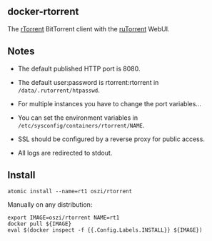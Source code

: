 ## docker-rtorrent

The [rTorrent](https://github.com/rakshasa/rtorrent) BitTorrent client
with the [ruTorrent](https://github.com/Novik/ruTorrent) WebUI.

## Notes

 * The default published HTTP port is 8080.

 * The default user:password is rtorrent:rtorrent in `/data/.rutorrent/htpasswd`.

 * For multiple instances you have to change the port variables...

 * You can set the environment variables in `/etc/sysconfig/containers/rtorrent/NAME`.

 * SSL should be configured by a reverse proxy for public access.

 * All logs are redirected to stdout.

## Install

```
atomic install --name=rt1 oszi/rtorrent
```

Manually on any distribution:

```
export IMAGE=oszi/rtorrent NAME=rt1
docker pull ${IMAGE}
eval $(docker inspect -f {{.Config.Labels.INSTALL}} ${IMAGE})
```
